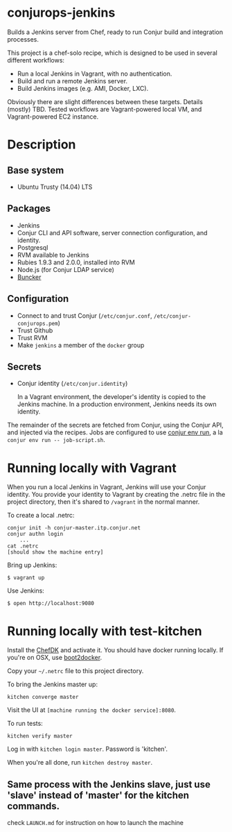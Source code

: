 # conjurops-jenkins

Builds a Jenkins server from Chef, ready to run Conjur build and integration processes.

This project is a chef-solo recipe, which is designed to be used in several different workflows:

* Run a local Jenkins in Vagrant, with no authentication.
* Build and run a remote Jenkins server.
* Build Jenkins images (e.g. AMI, Docker, LXC).

Obviously there are slight differences between these targets. Details (mostly) TBD. Tested workflows are Vagrant-powered local VM, and Vagrant-powered EC2 instance.

# Description

## Base system

* Ubuntu Trusty (14.04) LTS

## Packages

* Jenkins
* Conjur CLI and API software, server connection configuration, and identity.
* Postgresql
* RVM available to Jenkins
* Rubies 1.9.3 and 2.0.0, installed into RVM
* Node.js (for Conjur LDAP service)
* [Buncker](https://github.com/conjurinc/buncker)

## Configuration

* Connect to and trust Conjur (`/etc/conjur.conf`, `/etc/conjur-conjurops.pem`)
* Trust Github
* Trust RVM
* Make `jenkins` a member of the `docker` group

## Secrets

* Conjur identity (`/etc/conjur.identity`)

    In a Vagrant environment, the developer's identity is copied to the Jenkins machine. In a production environment, Jenkins needs its own identity.

The remainder of the secrets are fetched from Conjur, using the Conjur API, and injected via the recipes. Jobs are configured to use [conjur env run](http://developer.conjur.net/reference/tools/conjurenv/run.html), a la `conjur env run -- job-script.sh`.

# Running locally with Vagrant

When you run a local Jenkins in Vagrant, Jenkins will use your Conjur identity. You provide your identity to Vagrant by creating the .netrc file in the project directory, then it's shared to `/vagrant` in the normal manner.

To create a local .netrc:

```
conjur init -h conjur-master.itp.conjur.net
conjur authn login
    ...
cat .netrc
[should show the machine entry]
```

Bring up Jenkins:

    $ vagrant up

Use Jenkins:

    $ open http://localhost:9080

# Running locally with test-kitchen

Install the [ChefDK](https://downloads.chef.io/chef-dk/) and activate it. You should have docker running locally.
If you're on OSX, use [boot2docker](https://github.com/boot2docker/osx-installer/releases).

Copy your `~/.netrc` file to this project directory.

To bring the Jenkins master up:

```
kitchen converge master
```

Visit the UI at `[machine running the docker service]:8080`.

To run tests:

```
kitchen verify master
```

Log in with `kitchen login master`. Password is 'kitchen'.

When you're all done, run `kitchen destroy master`.

Same process with the Jenkins slave, just use 'slave' instead of 'master' for the kitchen commands.
---

check `LAUNCH.md` for instruction on how to launch the machine
